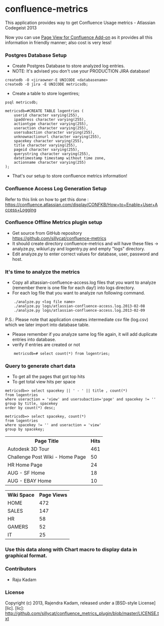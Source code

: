 confluence-metrics
==================

This application provides way to get Confluence Usage metrics - Atlassian Codegeist 2013

Now you can use [Page View for Confluence Add-on](https://marketplace.atlassian.com/apps/1215565/page-view?hosting=server&tab=overview) as it provides all this information in friendly manner; also cost is very less!

### Postgres Database Setup

* Create Postgres Database to store analyzed log entries.
* NOTE: It's advised you don't use your PRODUCTION JIRA database!

```
createdb -O <jiraowner-E UNICODE <databasename>
createdb -O jira -E UNICODE metricsdb;
```

* Create a table to store logentires;

```
psql metricsdb;

metricsdb=#CREATE TABLE logentries (
    userid character varying(255),
    ipaddress character varying(255),
    actiontype character varying(255),
    useraction character varying(255),
    usersubaction character varying(255),
    unknownactionurl character varying(255),
    spacekey character varying(255),
    title character varying(255),
    pageid character varying(255),
    querystring character varying(255),
    datetimestamp timestamp without time zone,
    actionname character varying(255)
);
```

* That's our setup to store confluence metrics information!

### Confluence Access Log Generation Setup
Refer to this link on how to get this done : https://confluence.atlassian.com/display/CONFKB/How+to+Enable+User+Access+Logging

### Confluence Offline Metrics plugin setup
* Get source from GitHub repository https://github.com/sillycat/confluence-metrics
* It should create directory confluence-metrics and will have these files -> analyze.py, wikiurl.py and logentry.py  and empty "logs" directory.
* Edit analyze.py to enter correct values for database, user, password and host.

### It's time to analyze the metrics
* Copy all altassian-confluence-access.log files that you want to analyze (remember there is one file for each day!) into logs directory.
* For each log file that you want to analyze run following command.

```
    ./analyze.py <log file name>
    ./analyze.py logs/atlassian-confluence-access.log.2013-02-08
    ./analyze.py logs/atlassian-confluence-access.log.2013-02-09
```

P.S.: Please note that application creates intermediate csv file (log.csv) which we later import into database table.

* Please remember if you analyze same log file again, it will add duplicate entries into database.
* verify if entries are created or not

```
    metricsdb=# select count(*) from logentries;
```

### Query to generate chart data
* To get all the pages that got top hits
* To get total view hits per space 

```
metricsdb=> select spacekey || ' - ' || title , count(*) 
from logentries 
where useraction = 'view' and usersubaction='page' and spacekey != '' group by title, spacekey 
order by count(*) desc;

metricsdb=> select spacekey, count(*) 
from logentries 
where spacekey != '' and useraction = 'view'
group by spacekey;
```
<table>
  <tr>
    <th>Page Title</th><th>Hits</th>
  </tr>
  <tr>
    <td>Autodesk 3D Tour</td><td>461</td>
  </tr>
  <tr>
    <td>Challenge Post Wiki - Home Page</td><td>50</td>
  </tr>
  <tr>
    <td>HR Home Page</td><td>24</td>
  </tr>
  <tr>
    <td>AUG - SF Home</td><td>18</td>
  </tr>
  <tr>
    <td>AUG - EBAY Home</td><td>10</td>
  </tr>
</table>

<table>
  <tr>
    <th>Wiki Space</th><th>Page Views</th>
  </tr>
  <tr>
    <td>HOME</td><td>472</td>
  </tr>
  <tr>
    <td>SALES</td><td>147</td>
  </tr>
  <tr>
    <td>HR</td><td>58</td>
  </tr>
  <tr>
    <td>GAMERS</td><td>52</td>
  </tr>
  <tr>
    <td>IT</td><td>25</td>
  </tr>
</table>

### Use this data along with Chart macro to display data in graphical format.

### Contributors
* Raju Kadam

### License
Copyright (c) 2013, Rajendra Kadam, released under a [BSD-style License][lic].
[lic]: http://github.com/sillycat/confluence_metrics_plugin/blob/master/LICENSE.txt
